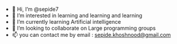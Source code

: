 - 👋 Hi, I’m @sepide7
- 👀 I’m interested in learning and learning and learning 
- 🌱 I’m currently learning Artificial intelligence
- 💞️ I’m looking to collaborate on Large programming groups
- 📫 you can contact me by email : sepide.khoshnood@gmail.com
  

<!---
sepide7/sepide7 is a ✨ special ✨ repository because its `README.md` (this file) appears on your GitHub profile.
You can click the Preview link to take a look at your changes.
--->
